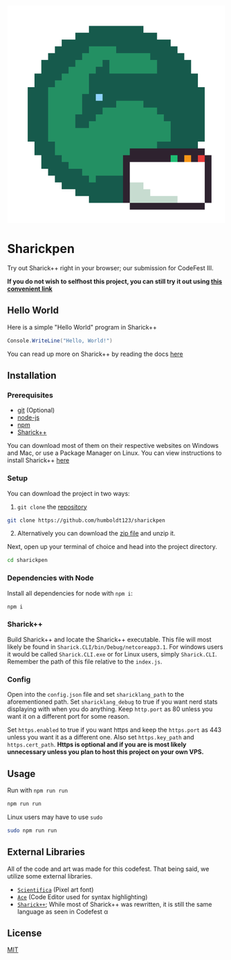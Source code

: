 ![Logo](https://raw.githubusercontent.com/humboldt123/sharickpen/main/logo.png)

# Sharickpen

Try out Sharick++ right in your browser; our submission for CodeFest III.

**If you do not wish to selfhost this project, you can still try it out using [this convenient link](https://sharickpen.skrub.dev)**

## Hello World
Here is a simple "Hello World" program in Sharick++
```cs
Console.WriteLine("Hello, World!")
```
You can read up more on Sharick++ by reading the docs [here](https://github.com/bmcq-0/Sharick/blob/master/README.md#sharick-syntax--api)

## Installation

### Prerequisites 

- [git](https://git-scm.com/downloads) (Optional)
- [node-js](https://nodejs.org/en/)
- [npm](https://www.npmjs.com/get-npm)
- [Sharick++](https://github.com/bmcq-0/Sharick)

You can download most of them on their respective websites on Windows and Mac, or use a Package Manager on Linux. You can view instructions to install Sharick++ [here](https://github.com/bmcq-0/Sharick/blob/master/README.md#sharick-syntax--api)

### Setup

You can download the project in two ways:
1.  `git clone` the [repository](https://github.com/humboldt123/sharickpen) 
```bash
git clone https://github.com/humboldt123/sharickpen
```

2. Alternatively you can download the [zip file](https://codeload.github.com/humboldt123/sharickpen/zip/main) and unzip it.

Next, open up your terminal of choice and head into the project directory.

```bash
cd sharickpen
```

### Dependencies with Node

Install all dependencies for node with `npm i`:
```bash
npm i
```

### Sharick++
Build Sharick++ and locate the Sharick++ executable. This file will most likely be found in `Sharick.CLI/bin/Debug/netcoreapp3.1`. For windows users it would be called `Sharick.CLI.exe` or for Linux users, simply `Sharick.CLI`. Remember the path of this file relative to the `index.js`.

### Config
Open into the `config.json` file and set `sharicklang_path` to the aforementioned path. Set `sharicklang_debug` to true if you want nerd stats displaying with when you do anything. Keep `http.port` as 80 unless you want it on a different port for some reason.

Set `https.enabled` to true if you want https and keep the `https.port` as 443 unless you want it as a different one. Also set `https.key_path` and `https.cert_path`. **Https is optional and if you are is most likely unnecessary unless you plan to host this project on your own VPS.**


## Usage
Run with `npm run run`
```bash
npm run run
```
Linux users may have to use `sudo`
```bash
sudo npm run run
```

## External Libraries
All of the code and art was made for this codefest. That being said, we utilize some external libraries.

- [`Scientifica`](https://github.com/NerdyPepper/scientifica) (Pixel art font)
- [`Ace`](https://github.com/ajaxorg/ace) (Code Editor used for syntax highlighting)
- [`Sharick++`](https://github.com/bmcq-0/Sharick); While most of Sharick++ was rewritten, it is still the same language as seen in Codefest α

## License
[MIT](https://choosealicense.com/licenses/mit/)
